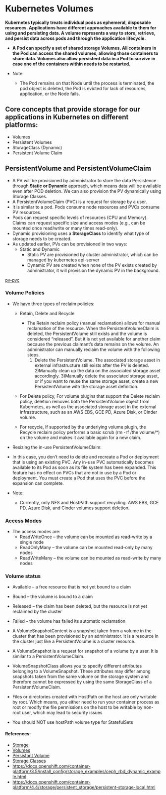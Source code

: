 # Kubernetes Volumes
**Kubernetes typically treats individual pods as ephemeral, disposable resources. Applications have different approaches available to them for using and persisting data. A volume represents a way to store, retrieve, and persist data across pods and through the application lifecycle.**
- **A Pod can specify a set of shared storage Volumes. All containers in the Pod can access the shared volumes, allowing those containers to share data. Volumes also allow persistent data in a Pod to survive in case one of the containers within needs to be restarted.**

- Note:
  - The Pod remains on that Node until the process is terminated, the pod object is deleted, the Pod is evicted for lack of resources, application, or the Node fails.

## Core concepts that provide storage for our applications in Kubernetes on different platforms:
  - Volumes
  - Persistent Volumes
  - StorageClass (Dynamic)
  - Persistent Volume Claim

## PersistentVolume and PersistentVolumeClaim
- A PV will be provisioned by administrator to store the data Persistence through **Static or Dynamic** approach, which means data will be available even after POD deletion. We can also provision the PV dynamically using Storage Classes.
- A PersistentVolumeClaim (PVC) is a request for storage by a user.
- It is similar to a pod. Pods consume node resources and PVCs consume PV resources.
- Pods can request specific levels of resources (CPU and Memory). Claims can request specific size and access modes (e.g., can be mounted once read/write or many times read-only).
- Dynamic provisioning uses a **StorageClass** to identify what type of storage needs to be created.
- As updated earlier, PVs can be provisioned in two ways:
  - Static and Dynamic
    - Static PV are provisioned by cluster administrator, which can be managed by kubernetes api-server
    - Dynamic PV are created when none of the PV exists created by administrator, it will provision the dynamic PV in the background.

[pv-pvc](pv-pvc.png)

### Volume Policies
- We have three types of reclaim policies:
  - Retain, Delete and Recycle
    - The Retain reclaim policy (manual reclamation) allows for manual reclamation of the resource. When the PersistentVolumeClaim is deleted, the PersistentVolume still exists and the volume is considered “released”. But it is not yet available for another claim because the previous claimant’s data remains on the volume. An administrator can manually reclaim the volume with the following steps.
      1) Delete the PersistentVolume. The associated storage asset in external infrastructure still exists after the PV is deleted.
      2)Manually clean up the data on the associated storage asset accordingly.
      3)Manually delete the associated storage asset, or if you want to reuse the same storage asset, create a new PersistentVolume with the storage asset definition.

  - For Delete policy, For volume plugins that support the Delete reclaim policy, deletion removes both the PersistentVolume object from Kubernetes, as well as the associated storage asset in the external infrastructure, such as an AWS EBS, GCE PD, Azure Disk, or Cinder volume.

  - For recycle, If supported by the underlying volume plugin, the Recycle reclaim policy performs a basic scrub (rm -rf /the volume/*) on the volume and makes it available again for a new claim.

- Resizing the in-use PersistentVolumeClaim:

- In this case, you don’t need to delete and recreate a Pod or deployment that is using an existing PVC. Any in-use PVC automatically becomes available to its Pod as soon as its file system has been expanded. This feature has no effect on PVCs that are not in use by a Pod or deployment. You must create a Pod that uses the PVC before the expansion can complete.

- Note:
  - Currently, only NFS and HostPath support recycling. AWS EBS, GCE PD, Azure Disk, and Cinder volumes support deletion.

### Access Modes
- The access modes are:
  - ReadWriteOnce – the volume can be mounted as read-write by a single node
  - ReadOnlyMany – the volume can be mounted read-only by many nodes
  - ReadWriteMany – the volume can be mounted as read-write by many nodes

### Volume status
- Available – a free resource that is not yet bound to a claim
- Bound – the volume is bound to a claim
- Released – the claim has been deleted, but the resource is not yet reclaimed by the cluster
- Failed – the volume has failed its automatic reclamation

- A VolumeSnapshotContent is a snapshot taken from a volume in the cluster that has been provisioned by an administrator. It is a resource in the cluster just like a PersistentVolume is a cluster resource.

- A VolumeSnapshot is a request for snapshot of a volume by a user. It is similar to a PersistentVolumeClaim.

- VolumeSnapshotClass allows you to specify different attributes belonging to a VolumeSnapshot. These attributes may differ among snapshots taken from the same volume on the storage system and therefore cannot be expressed by using the same StorageClass of a PersistentVolumeClaim.

- Files or directories created with HostPath on the host are only writable by root. Which means, you either need to run your container process as root or modify the file permissions on the host to be writable by non-root user, which may lead to security issues

- You should NOT use hostPath volume type for StatefulSets

#### References:
- [Storage](https://kubernetes.io/docs/concepts/storage/)
- [Volumes](https://kubernetes.io/docs/concepts/storage/volumes/)
- [Persistant Volume](https://kubernetes.io/docs/concepts/storage/persistent-volumes/)
- [Storage Classes](https://kubernetes.io/docs/concepts/storage/storage-classes/)
- https://docs.openshift.com/container-platform/3.5/install_config/storage_examples/ceph_rbd_dynamic_example.html
- https://docs.openshift.com/container-platform/4.4/storage/persistent_storage/persistent-storage-local.html

